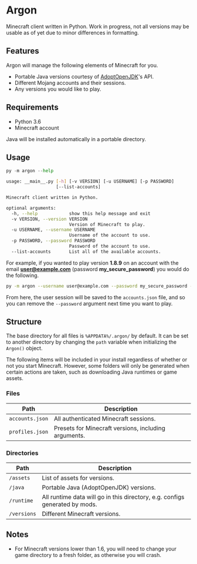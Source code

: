 # Argon

Minecraft client written in Python. Work in progress, not all versions may be usable as of yet due to minor differences in formatting.

## Features

Argon will manage the following elements of Minecraft for you.

* Portable Java versions courtesy of [AdoptOpenJDK](https://api.adoptopenjdk.net/)'s API.
* Different Mojang accounts and their sessions.
* Any versions you would like to play.

## Requirements

* Python 3.6
* Minecraft account

Java will be installed automatically in a portable directory.

## Usage

```py
py -m argon --help
```

```bash
usage: __main__.py [-h] [-v VERSION] [-u USERNAME] [-p PASSWORD]
                   [--list-accounts]

Minecraft client written in Python.

optional arguments:
  -h, --help            show this help message and exit
  -v VERSION, --version VERSION
                        Version of Minecraft to play.
  -u USERNAME, --username USERNAME
                        Username of the account to use.
  -p PASSWORD, --password PASSWORD
                        Password of the account to use.
  --list-accounts       List all of the available accounts.
```

For example, if you wanted to play version **1.8.9** on an account with the email **user@example.com** (password **my_secure_password**) you would do the following.

```bash
py -m argon --username user@example.com --password my_secure_password --version 1.8.9
```

From here, the user session will be saved to the `accounts.json` file, and so you can remove the `--password` argument next time you want to play.

## Structure

The base directory for all files is `%APPDATA%/.argon/` by default. It can be set to another directory by changing the `path` variable when initializing the `Argon()` object.

The following items will be included in your install regardless of whether or not you start Minecraft. However, some folders will only be generated when certain actions are taken, such as downloading Java runtimes or game assets.

### Files

| Path | Description |
| ---- | ----------- |
| `accounts.json` | All authenticated Minecraft sessions. |
| `profiles.json` | Presets for Minecraft versions, including arguments. |

### Directories

| Path | Description |
| ---- | ----------- |
| `/assets` | List of assets for versions. |
| `/java` | Portable Java (AdoptOpenJDK) versions. |
| `/runtime` | All runtime data will go in this directory, e.g. configs generated by mods. |
| `/versions` | Different Minecraft versions. |

## Notes

* For Minecraft versions lower than 1.6, you will need to change your game directory to a fresh folder, as otherwise you will crash.
